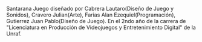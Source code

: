 Santarana
Juego diseñado por Cabrera Lautaro(Diseño de Juego y Sonidos), Cravero Julian(Arte), Farias Alan Ezequiel(Programación), Gutierrez Juan Pablo(Diseño de Juego).
En el 2ndo año de la carrera de "Licenciatura en Producción de Videojuegos y Entretenimiento Digital" de la Unraf.
